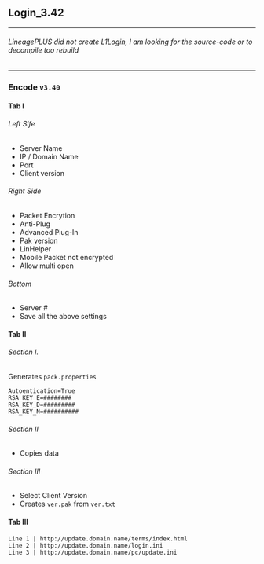## Login_3.42

***

###### LineagePLUS did not create L1Login, I am looking for the source-code or to decompile too rebuild

***

### Encode `v3.40`
#### Tab I
###### Left Sife
- Server Name
- IP / Domain Name
- Port 
- Client version

###### Right Side
- Packet Encrytion
- Anti-Plug
- Advanced Plug-In
- Pak version 
- LinHelper
- Mobile Packet not encrypted
- Allow multi open

###### Bottom
- Server #
- Save all the above settings

#### Tab II
###### Section I.
Generates `pack.properties`

	Autoentication=True
	RSA_KEY_E=########
	RSA_KEY_D=#########
	RSA_KEY_N=##########

###### Section II
- Copies data

###### Section III
- Select Client Version
- Creates `ver.pak` from `ver.txt`

#### Tab III

    Line 1 | http://update.domain.name/terms/index.html
    Line 2 | http://update.domain.name/login.ini
    Line 3 | http://update.domain.name/pc/update.ini